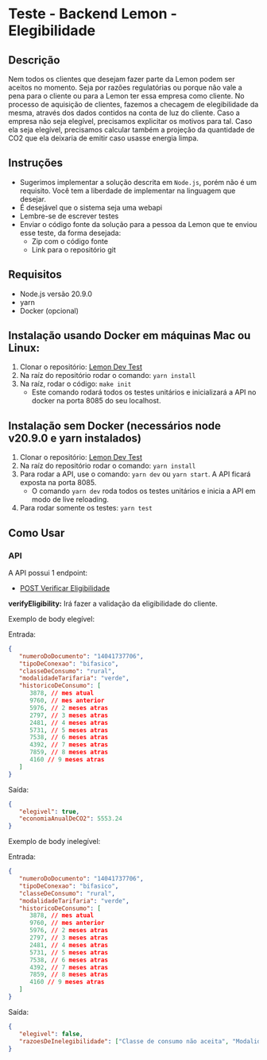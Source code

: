 # Teste - Backend Lemon - Elegibilidade

## Descrição

Nem todos os clientes que desejam fazer parte da Lemon podem ser aceitos no momento. Seja por razões regulatórias ou porque não vale a pena para o cliente ou para a Lemon ter essa empresa como cliente. No processo de aquisição de clientes, fazemos a checagem de elegibilidade da mesma, através dos dados contidos na conta de luz do cliente. Caso a empresa não seja elegível, precisamos explicitar os motivos para tal. Caso ela seja elegível, precisamos calcular também a projeção da quantidade de CO2 que ela deixaria de emitir caso usasse energia limpa.

## Instruções

-  Sugerimos implementar a solução descrita em `Node.js`, porém não é um requisito. Você tem a liberdade de implementar na linguagem que desejar.
-  É desejável que o sistema seja uma webapi
-  Lembre-se de escrever testes
-  Enviar o código fonte da solução para a pessoa da Lemon que te enviou esse teste, da forma desejada:
   -  Zip com o código fonte
   -  Link para o repositório git

## Requisitos

-  Node.js versão 20.9.0
-  yarn
-  Docker (opcional)

## Instalação usando Docker em máquinas Mac ou Linux:

1. Clonar o repositório: [Lemon Dev Test](https://github.com/awmpietro/lemon-dev-test)
2. Na raíz do repositório rodar o comando: `yarn install`
3. Na raíz, rodar o código: `make init`
   -  Este comando rodará todos os testes unitários e inicializará a API no docker na porta 8085 do seu localhost.

## Instalação sem Docker (necessários node v20.9.0 e yarn instalados)

1. Clonar o repositório: [Lemon Dev Test](https://github.com/awmpietro/lemon-dev-test)
2. Na raíz do repositório rodar o comando: `yarn install`
3. Para rodar a API, use o comando: `yarn dev` ou `yarn start`. A API ficará exposta na porta 8085.
   -  O comando `yarn dev` roda todos os testes unitários e inicia a API em modo de live reloading.
4. Para rodar somente os testes: `yarn test`

## Como Usar

### API

A API possui 1 endpoint:

-  [POST Verificar Eligibilidade](http://localhost:8085/verify-eligibility)

**verifyEligibility:** Irá fazer a validação da eligibilidade do cliente.

Exemplo de body elegível:

Entrada:

```json
{
   "numeroDoDocumento": "14041737706",
   "tipoDeConexao": "bifasico",
   "classeDeConsumo": "rural",
   "modalidadeTarifaria": "verde",
   "historicoDeConsumo": [
      3878, // mes atual
      9760, // mes anterior
      5976, // 2 meses atras
      2797, // 3 meses atras
      2481, // 4 meses atras
      5731, // 5 meses atras
      7538, // 6 meses atras
      4392, // 7 meses atras
      7859, // 8 meses atras
      4160 // 9 meses atras
   ]
}
```

Saída:

```json
{
   "elegivel": true,
   "economiaAnualDeCO2": 5553.24
}
```

Exemplo de body inelegível:

Entrada:

```json
{
   "numeroDoDocumento": "14041737706",
   "tipoDeConexao": "bifasico",
   "classeDeConsumo": "rural",
   "modalidadeTarifaria": "verde",
   "historicoDeConsumo": [
      3878, // mes atual
      9760, // mes anterior
      5976, // 2 meses atras
      2797, // 3 meses atras
      2481, // 4 meses atras
      5731, // 5 meses atras
      7538, // 6 meses atras
      4392, // 7 meses atras
      7859, // 8 meses atras
      4160 // 9 meses atras
   ]
}
```

Saída:

```json
{
   "elegivel": false,
   "razoesDeInelegibilidade": ["Classe de consumo não aceita", "Modalidade tarifária não aceita"]
}
```
